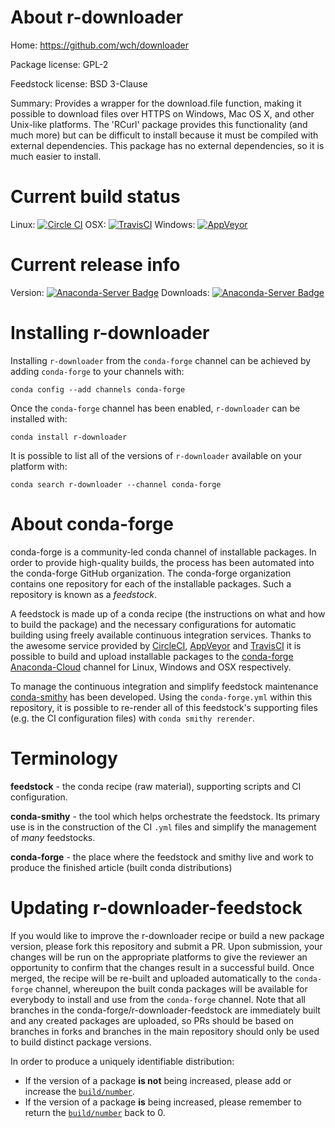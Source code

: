 About r-downloader
==================

Home: https://github.com/wch/downloader

Package license: GPL-2

Feedstock license: BSD 3-Clause

Summary: Provides a wrapper for the download.file function, making it possible to download files over HTTPS on Windows, Mac OS X, and other Unix-like platforms. The 'RCurl' package provides this functionality (and much more) but can be difficult to install because it must be compiled with external dependencies. This package has no external dependencies, so it is much easier to install.



Current build status
====================

Linux: [![Circle CI](https://circleci.com/gh/conda-forge/r-downloader-feedstock.svg?style=shield)](https://circleci.com/gh/conda-forge/r-downloader-feedstock)
OSX: [![TravisCI](https://travis-ci.org/conda-forge/r-downloader-feedstock.svg?branch=master)](https://travis-ci.org/conda-forge/r-downloader-feedstock)
Windows: [![AppVeyor](https://ci.appveyor.com/api/projects/status/github/conda-forge/r-downloader-feedstock?svg=True)](https://ci.appveyor.com/project/conda-forge/r-downloader-feedstock/branch/master)

Current release info
====================
Version: [![Anaconda-Server Badge](https://anaconda.org/conda-forge/r-downloader/badges/version.svg)](https://anaconda.org/conda-forge/r-downloader)
Downloads: [![Anaconda-Server Badge](https://anaconda.org/conda-forge/r-downloader/badges/downloads.svg)](https://anaconda.org/conda-forge/r-downloader)

Installing r-downloader
=======================

Installing `r-downloader` from the `conda-forge` channel can be achieved by adding `conda-forge` to your channels with:

```
conda config --add channels conda-forge
```

Once the `conda-forge` channel has been enabled, `r-downloader` can be installed with:

```
conda install r-downloader
```

It is possible to list all of the versions of `r-downloader` available on your platform with:

```
conda search r-downloader --channel conda-forge
```


About conda-forge
=================

conda-forge is a community-led conda channel of installable packages.
In order to provide high-quality builds, the process has been automated into the
conda-forge GitHub organization. The conda-forge organization contains one repository
for each of the installable packages. Such a repository is known as a *feedstock*.

A feedstock is made up of a conda recipe (the instructions on what and how to build
the package) and the necessary configurations for automatic building using freely
available continuous integration services. Thanks to the awesome service provided by
[CircleCI](https://circleci.com/), [AppVeyor](http://www.appveyor.com/)
and [TravisCI](https://travis-ci.org/) it is possible to build and upload installable
packages to the [conda-forge](https://anaconda.org/conda-forge)
[Anaconda-Cloud](http://docs.anaconda.org/) channel for Linux, Windows and OSX respectively.

To manage the continuous integration and simplify feedstock maintenance
[conda-smithy](http://github.com/conda-forge/conda-smithy) has been developed.
Using the ``conda-forge.yml`` within this repository, it is possible to re-render all of
this feedstock's supporting files (e.g. the CI configuration files) with ``conda smithy rerender``.


Terminology
===========

**feedstock** - the conda recipe (raw material), supporting scripts and CI configuration.

**conda-smithy** - the tool which helps orchestrate the feedstock.
                   Its primary use is in the construction of the CI ``.yml`` files
                   and simplify the management of *many* feedstocks.

**conda-forge** - the place where the feedstock and smithy live and work to
                  produce the finished article (built conda distributions)


Updating r-downloader-feedstock
===============================

If you would like to improve the r-downloader recipe or build a new
package version, please fork this repository and submit a PR. Upon submission,
your changes will be run on the appropriate platforms to give the reviewer an
opportunity to confirm that the changes result in a successful build. Once
merged, the recipe will be re-built and uploaded automatically to the
`conda-forge` channel, whereupon the built conda packages will be available for
everybody to install and use from the `conda-forge` channel.
Note that all branches in the conda-forge/r-downloader-feedstock are
immediately built and any created packages are uploaded, so PRs should be based
on branches in forks and branches in the main repository should only be used to
build distinct package versions.

In order to produce a uniquely identifiable distribution:
 * If the version of a package **is not** being increased, please add or increase
   the [``build/number``](http://conda.pydata.org/docs/building/meta-yaml.html#build-number-and-string).
 * If the version of a package **is** being increased, please remember to return
   the [``build/number``](http://conda.pydata.org/docs/building/meta-yaml.html#build-number-and-string)
   back to 0.
